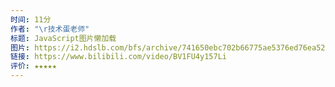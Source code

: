 ```yaml
---
时间: 11分
作者: "\r技术蛋老师"
标题: JavaScript图片懒加载
图片: https://i2.hdslb.com/bfs/archive/741650ebc702b66775ae5376ed76ea52a2908f22.jpg@480w_300h_1c_!web-space-channel-video.webp
链接: https://www.bilibili.com/video/BV1FU4y157Li
评价: ★★★★★
---
```

